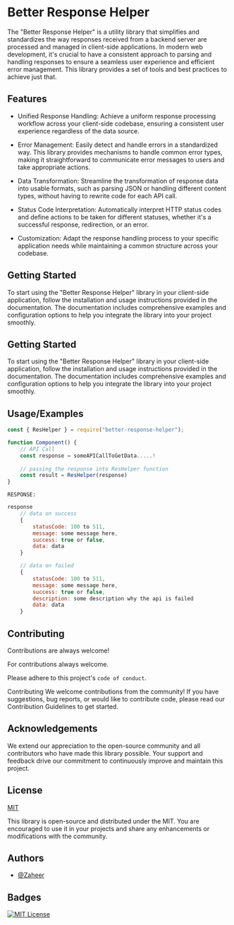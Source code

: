 
# Better Response Helper

The "Better Response Helper" is a utility library that simplifies and standardizes the way responses received from a backend server are processed and managed in client-side applications. In modern web development, it's crucial to have a consistent approach to parsing and handling responses to ensure a seamless user experience and efficient error management. This library provides a set of tools and best practices to achieve just that.

## Features

- Unified Response Handling: Achieve a uniform response processing workflow across your client-side codebase, ensuring a consistent user experience regardless of the data source.

- Error Management: Easily detect and handle errors in a standardized way. This library provides mechanisms to handle common error types, making it straightforward to communicate error messages to users and take appropriate actions.

- Data Transformation: Streamline the transformation of response data into usable formats, such as parsing JSON or handling different content types, without having to rewrite code for each API call.

- Status Code Interpretation: Automatically interpret HTTP status codes and define actions to be taken for different statuses, whether it's a successful response, redirection, or an error.

- Customization: Adapt the response handling process to your specific application needs while maintaining a common structure across your codebase.


## Getting Started

To start using the "Better Response Helper" library in your client-side application, follow the installation and usage instructions provided in the documentation. The documentation includes comprehensive examples and configuration options to help you integrate the library into your project smoothly.
## Getting Started

To start using the "Better Response Helper" library in your client-side application, follow the installation and usage instructions provided in the documentation. The documentation includes comprehensive examples and configuration options to help you integrate the library into your project smoothly.
## Usage/Examples

```javascript
const { ResHelper } = require("better-response-helper");

function Component() {
    // API Call 
    const response = someAPICallToGetData.....!
    
    // passing the response into ResHelper function
    const result = ResHelper(response)
}
```

 ```RESPONSE: ```
```javascript
response
    // data on success
    {
        statusCode: 100 to 511,
        message: some message here,
        success: true or false,
        data: data
    }

    // data on failed
    {
        statusCode: 100 to 511,
        message: some message here,
        success: true or false,
        description: some description why the api is failed
        data: data
    }

```


## Contributing

Contributions are always welcome!

For contributions always welcome.

Please adhere to this project's `code of conduct`.

Contributing
We welcome contributions from the community! 
If you have suggestions, bug reports, or would like to contribute code, please read our Contribution Guidelines to get started.
## Acknowledgements

We extend our appreciation to the open-source community and all contributors who have made this library possible. Your support and feedback drive our commitment to continuously improve and maintain this project.
## License

[MIT](https://choosealicense.com/licenses/mit/)

This library is open-source and distributed under the MIT. You are encouraged to use it in your projects and share any enhancements or modifications with the community.
## Authors

- [@Zaheer](https://github.com/zaheershaikh936)


## Badges

[![MIT License](https://img.shields.io/badge/License-MIT-green.svg)](https://choosealicense.com/licenses/mit/)

